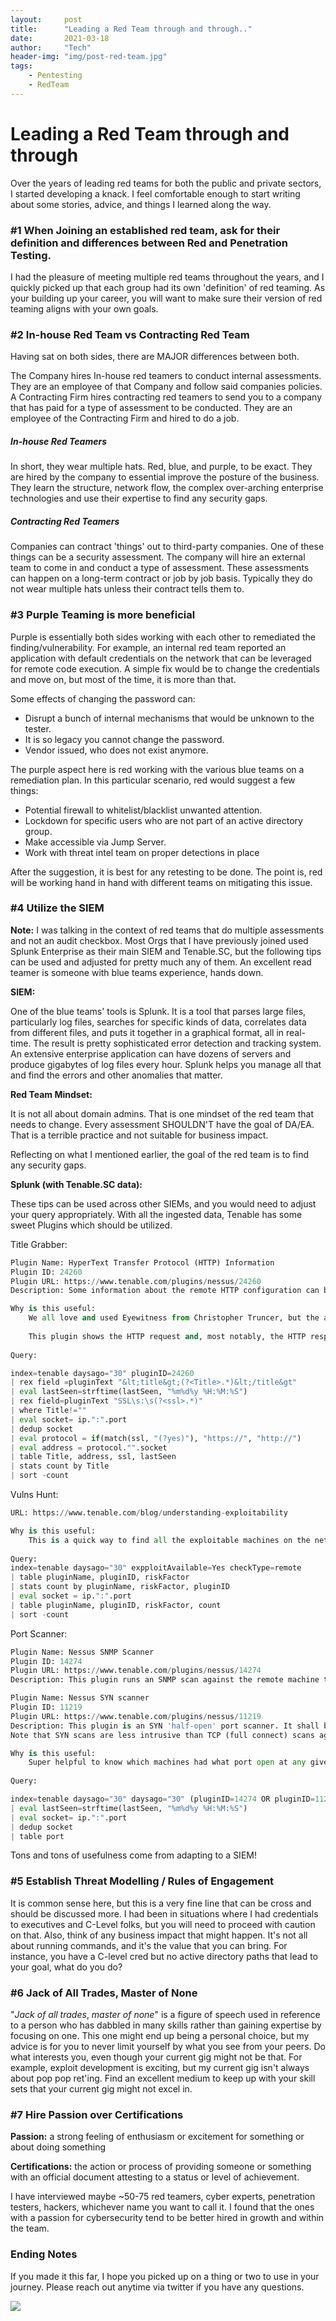 ```yaml
---
layout:     post
title:      "Leading a Red Team through and through.."
date:       2021-03-18
author:     "Tech"
header-img: "img/post-red-team.jpg"
tags:
    - Pentesting
    - RedTeam
---
```


#  Leading a Red Team through and through

Over the years of leading red teams for both the public and private sectors, I started developing a knack. I feel comfortable enough to start writing about some stories, advice, and things I learned along the way.

### #1 When Joining an established red team, ask for their definition and differences between Red and Penetration Testing.

I had the pleasure of meeting multiple red teams throughout the years, and I quickly picked up that each group had its own 'definition' of red teaming. As your building up your career, you will want to make sure their version of red teaming aligns with your own goals. 

### #2 In-house Red Team vs Contracting Red Team

Having sat on both sides, there are MAJOR differences between both. 

The Company hires In-house red teamers to conduct internal assessments. They are an employee of that Company and follow said companies policies. A Contracting Firm hires contracting red teamers to send you to a company that has paid for a type of assessment to be conducted. They are an employee of the Contracting Firm and hired to do a job. 

##### In-house Red Teamers

In short, they wear multiple hats. Red, blue, and purple, to be exact. They are hired by the company to essential improve the posture of the business. They learn the structure, network flow, the complex over-arching enterprise technologies and use their expertise to find any security gaps.

##### Contracting Red Teamers

Companies can contract 'things' out to third-party companies. One of these things can be a security assessment. The company will hire an external team to come in and conduct a type of assessment. These assessments can happen on a long-term contract or job by job basis. Typically they do not wear multiple hats unless their contract tells them to.

### #3 Purple Teaming is more beneficial

Purple is essentially both sides working with each other to remediated the finding/vulnerability. For example, an internal red team reported an application with default credentials on the network that can be leveraged for remote code execution. A simple fix would be to change the credentials and move on, but most of the time, it is more than that.

Some effects of changing the password can:

- Disrupt a bunch of internal mechanisms that would be unknown to the tester.
- It is so legacy you cannot change the password.
- Vendor issued, who does not exist anymore. 

The purple aspect here is red working with the various blue teams on a remediation plan. In this particular scenario, red would suggest a few things:

- Potential firewall to whitelist/blacklist unwanted attention.
- Lockdown for specific users who are not part of an active directory group.
- Make accessible via Jump Server.
- Work with threat intel team on proper detections in place

After the suggestion, it is best for any retesting to be done. The point is, red will be working hand in hand with different teams on mitigating this issue.

### #4 Utilize the SIEM

**Note:** I was talking in the context of red teams that do multiple assessments and not an audit checkbox. Most Orgs that I have previously joined used Splunk Enterprise as their main SIEM and Tenable.SC, but the following tips can be used and adjusted for pretty much any of them.
An excellent read teamer is someone with blue teams experience, hands down.

**SIEM:**

One of the blue teams' tools is Splunk. It is a tool that parses large files, particularly log files, searches for specific kinds of data, correlates data from different files, and puts it together in a graphical format, all in real-time.
The result is pretty sophisticated error detection and tracking system. An extensive enterprise application can have dozens of servers and produce gigabytes of log files every hour. Splunk helps you manage all that and find the errors and other anomalies that matter.

**Red Team Mindset:**

It is not all about domain admins. That is one mindset of the red team that needs to change. Every assessment SHOULDN'T have the goal of DA/EA. That is a terrible practice and not suitable for business impact.

Reflecting on what I mentioned earlier, the goal of the red team is to find any security gaps.

**Splunk (with Tenable.SC data):**

These tips can be used across other SIEMs, and you would need to adjust your query appropriately. With all the ingested data, Tenable has some sweet Plugins which should be utilized. 

Title Grabber: 

```python
Plugin Name: HyperText Transfer Protocol (HTTP) Information
Plugin ID: 24260
Plugin URL: https://www.tenable.com/plugins/nessus/24260
Description: Some information about the remote HTTP configuration can be extracted.

Why is this useful:
	We all love and used Eyewitness from Christopher Truncer, but the application has many gaps. I addressed these gaps in my version of Eyewitness called FiltrationWitness (Located on my Github). Even so, you will eventually run into issues with Certs, proxy, timeouts, legacy software, etc.
    
    This plugin shows the HTTP request and, most notably, the HTTP response from Tenable's request. The response can be parsed in multiple ways to look for the low-hanging fruits. Some examples include parsing out the Title of the page, the redirect URL to find which appliance is running, Basic authentication cookies, etc.
    
Query:

index=tenable daysago="30" pluginID=24260
| rex field =pluginText "&lt;title&gt;(?<Title>.*)&lt;/title&gt"
| eval lastSeen=strftime(lastSeen, "%m%d%y %H:%M:%S")
| rex field=pluginText "SSL\s:\s(?<ssl>.*)"
| where Title!=""
| eval socket= ip.":".port
| dedup socket
| eval protocol = if(match(ssl, "(?yes)"), "https://", "http://")
| eval address = protocol."".socket
| table Title, address, ssl, lastSeen
| stats count by Title
| sort -count
```



Vulns Hunt:

```python
URL: https://www.tenable.com/blog/understanding-exploitability

Why is this useful:
	This is a quick way to find all the exploitable machines on the network that should be fixed ASAP. Two filters we are using include exploitAvailable and checkType. We are setting the exploitAvilable value to Yes for low hanging fruits and the checkType value to remote as that vulnerability will be exploitable over the network. These vulns include Ethernal-Blue, BlueKeep, Remote Code Execution vulns, Deserialization, etc.
    
Query:
index=tenable daysago="30" expploitAvailable=Yes checkType=remote
| table pluginName, pluginID, riskFactor
| stats count by pluginName, riskFactor, pluginID
| eval socket = ip.":".port
| table pluginName, pluginID, riskFactor, count
| sort -count
```



Port Scanner:

```python
Plugin Name: Nessus SNMP Scanner
Plugin ID: 14274
Plugin URL: https://www.tenable.com/plugins/nessus/14274
Description: This plugin runs an SNMP scan against the remote machine to find open ports.

Plugin Name: Nessus SYN scanner
Plugin ID: 11219
Plugin URL: https://www.tenable.com/plugins/nessus/11219
Description: This plugin is an SYN 'half-open' port scanner. It shall be reasonably quick even against a firewalled target. 
Note that SYN scans are less intrusive than TCP (full connect) scans against broken services, but they might cause problems for less robust firewalls and leave unclosed connections on the remote target if the network is loaded.

Why is this useful:
	Super helpful to know which machines had what port open at any given time.  
    
Query:

index=tenable daysago="30" daysago="30" (pluginID=14274 OR pluginID=11219)
| eval lastSeen=strftime(lastSeen, "%m%d%y %H:%M:%S")
| eval socket= ip.":".port
| dedup socket
| table port
```

Tons and tons of usefulness come from adapting to a SIEM!

### #5 Establish Threat Modelling / Rules of Engagement

It is common sense here, but this is a very fine line that can be cross and should be discussed more. I had been in situations where I had credentials to executives and C-Level folks, but you will need to proceed with caution on that. Also, think of any business impact that might happen. It's not all about running commands, and it's the value that you can bring. For instance, you have a C-level cred but no active directory paths that lead to your goal, what do you do? 

### #6 Jack of All Trades, Master of None

"*Jack of all trades*, *master of none*" is a figure of speech used in reference to a person who has dabbled in many skills rather than gaining expertise by focusing on one. This one might end up being a personal choice, but my advice is for you to never limit yourself by what you see from your peers. Do what interests you, even though your current gig might not be that. For example, exploit development is exciting, but my current gig isn't always about pop pop ret'ing. Find an excellent medium to keep up with your skill sets that your current gig might not excel in.

### #7 Hire Passion over Certifications

**Passion:** a strong feeling of enthusiasm or excitement for something or about doing something

**Certifications:** the action or process of providing someone or something with an official document attesting to a status or level of achievement.

I have interviewed maybe ~50-75 red teamers, cyber experts, penetration testers, hackers, whichever name you want to call it. I found that the ones with a passion for cybersecurity tend to be better hired in growth and within the team.

### Ending Notes

If you made it this far, I hope you picked up on a thing or two to use in your journey. Please reach out anytime via twitter if you have any questions.



![](/img/in-post/post-js-version/mr-robot.gif)

